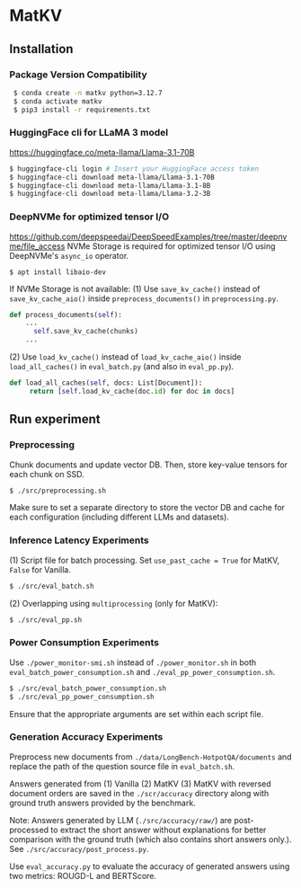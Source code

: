 # MatKV
## Installation
### Package Version Compatibility
   ```bash
    $ conda create -n matkv python=3.12.7
    $ conda activate matkv
    $ pip3 install -r requirements.txt
   ```

### HuggingFace cli for LLaMA 3 model
https://huggingface.co/meta-llama/Llama-3.1-70B
   ```bash
   $ huggingface-cli login # Insert your HuggingFace access token
   $ huggingface-cli download meta-llama/Llama-3.1-70B
   $ huggingface-cli download meta-llama/Llama-3.1-8B
   $ huggingface-cli download meta-llama/Llama-3.2-3B
   ```

### DeepNVMe for optimized tensor I/O
https://github.com/deepspeedai/DeepSpeedExamples/tree/master/deepnvme/file_access
NVMe Storage is required for optimized tensor I/O using DeepNVMe's `async_io` operator.
   ```base
   $ apt install libaio-dev
   ```
If NVMe Storage is not available:
(1) Use `save_kv_cache()` instead of `save_kv_cache_aio()` inside `preprocess_documents()` in `preprocessing.py`.

   ```python
   def process_documents(self):
       ...
         self.save_kv_cache(chunks)
       ...
   ```

(2) Use `load_kv_cache()` instead of `load_kv_cache_aio()` inside `load_all_caches()` in `eval_batch.py` (and also in `eval_pp.py`).

   ```python
   def load_all_caches(self, docs: List[Document]):
        return [self.load_kv_cache(doc.id) for doc in docs]
   ```

## Run experiment
### Preprocessing
Chunk documents and update vector DB. Then, store key-value tensors for each chunk on SSD.
   ```bash
   $ ./src/preprocessing.sh
   ```
Make sure to set a separate directory to store the vector DB and cache for each configuration (including different LLMs and datasets).

### Inference Latency Experiments
(1) Script file for batch processing. Set `use_past_cache = True` for MatKV, `False` for Vanilla.
   ```bash
   $ ./src/eval_batch.sh
   ```

(2) Overlapping using `multiprocessing` (only for MatKV):
   ```bash
   $ ./src/eval_pp.sh
   ```

### Power Consumption Experiments
Use `./power_monitor-smi.sh` instead of `./power_monitor.sh` in both `eval_batch_power_consumption.sh` and `./eval_pp_power_consumption.sh`.

   ```bash 
   $ ./src/eval_batch_power_consumption.sh
   $ ./src/eval_pp_power_consumption.sh
   ```
Ensure that the appropriate arguments are set within each script file.

### Generation Accuracy Experiments
Preprocess new documents from `./data/LongBench-HotpotQA/documents` and replace the path of the question source file in `eval_batch.sh`.

Answers generated from (1) Vanilla (2) MatKV (3) MatKV with reversed document orders are saved in the `./scr/accuracy` directory along with ground truth answers provided by the benchmark.

Note: Answers generated by LLM (`./src/accuracy/raw/`) are post-processed to extract the short answer without explanations for better comparison with the ground truth (which also contains short answers only.). See `./src/accuracy/post_process.py`.

Use `eval_accuracy.py` to evaluate the accuracy of generated answers using two metrics: ROUGD-L and BERTScore.
